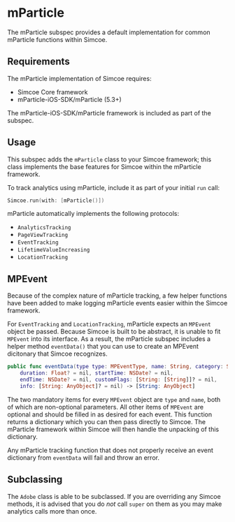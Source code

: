 # mParticle

The mParticle subspec provides a default implementation for common mParticle functions within Simcoe.

## Requirements

The mParticle implementation of Simcoe requires:

- Simcoe Core framework
- mParticle-iOS-SDK/mParticle (5.3+)

The mParticle-iOS-SDK/mParticle framework is included as part of the subspec.

## Usage

This subspec adds the `mParticle` class to your Simcoe framework; this class implements the base features for Simcoe within the mParticle framework.

To track analytics using mParticle, include it as part of your initial `run` call:

```swift
Simcoe.run(with: [mParticle()])
```

mParticle automatically implements the following protocols:

- `AnalyticsTracking`
- `PageViewTracking`
- `EventTracking`
- `LifetimeValueIncreasing`
- `LocationTracking`

## MPEvent

Because of the complex nature of mParticle tracking, a few helper functions have been added to make logging mParticle events easier within the Simcoe framework.

For `EventTracking` and `LocationTracking`, mParticle expects an `MPEvent` object be passed. Because Simcoe is built to be abstract, it is unable to fit `MPEvent` 
into its interface. As a result, the mParticle subspec includes a helper method `eventData()` that you can use to create an MPEvent dicitonary that Simcoe recognizes.

```swift
public func eventData(type type: MPEventType, name: String, category: String? = nil,
    duration: Float? = nil, startTime: NSDate? = nil,
    endTime: NSDate? = nil, customFlags: [String: [String]]? = nil,
    info: [String: AnyObject]? = nil) -> [String: AnyObject] 
```

The two mandatory items for every `MPEvent` object are `type` and `name`, both of which are non-optional parameters. All other items of `MPEvent` are optional
and should be filled in as desired for each event. This function returns a dictionary which you can then pass directly to Simcoe. The mParticle framework
within Simcoe will then handle the unpacking of this dictionary.

Any mParticle tracking function that does not properly receive an event dictionary from `eventData` will fail and throw an error.

## Subclassing

The `Adobe` class is able to be subclassed. If you are overriding any Simcoe methods, it is advised that you do _not_ call `super` on them
as you may make analytics calls more than once.
